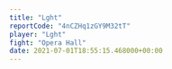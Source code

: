```yaml
---
title: "Lght"
reportCode: "4nCZHq1zGY9M32tT"
player: "Lght"
fight: "Opera Hall"
date: 2021-07-01T18:55:15.468000+00:00
---
```

